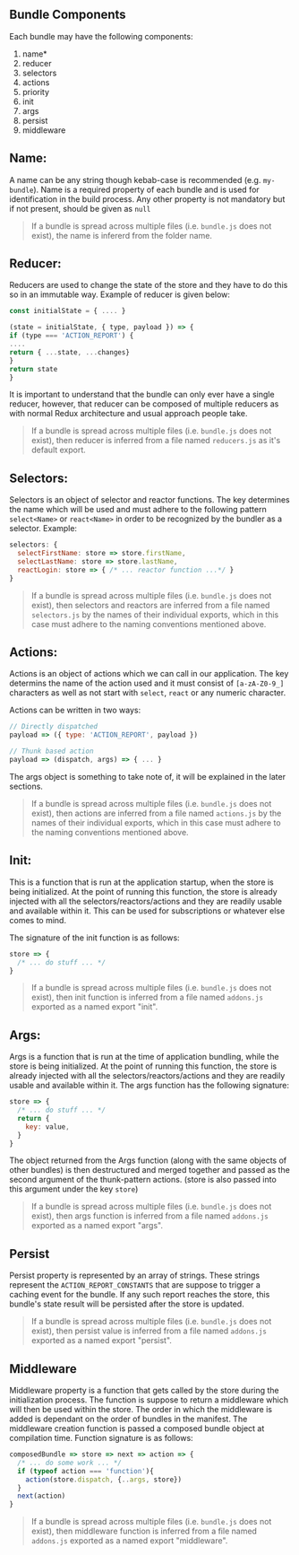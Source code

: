 ## Bundle Components

Each bundle may have the following components:

1. name\*
2. reducer
3. selectors
4. actions
5. priority
6. init
7. args
8. persist
9. middleware

## Name:

A name can be any string though kebab-case is recommended (e.g. `my-bundle`). Name is a required property of each bundle and is used for identification in the build process. Any other property is not mandatory but if not present, should be given as `null`

> If a bundle is spread across multiple files (i.e. `bundle.js` does not exist), the name is infererd from the folder name.

## Reducer:

Reducers are used to change the state of the store and they have to do this so in an immutable way. Example of reducer is given below:

```js
const initialState = { .... }

(state = initialState, { type, payload }) => {
if (type === 'ACTION_REPORT') {
....
return { ...state, ...changes}
}
return state
}
```

It is important to understand that the bundle can only ever have a single reducer, however, that reducer can be composed of multiple reducers as with normal Redux architecture and usual approach people take.

> If a bundle is spread across multiple files (i.e. `bundle.js` does not exist), then reducer is inferred from a file named `reducers.js` as it's default export.

## Selectors:

Selectors is an object of selector and reactor functions. The key determines the name which will be used and must adhere to the following pattern `select<Name>` or `react<Name>` in order to be recognized by the bundler as a selector. Example:

```js
selectors: {
  selectFirstName: store => store.firstName,
  selectLastName: store => store.lastName,
  reactLogin: store => { /* ... reactor function ...*/ }
}
```

> If a bundle is spread across multiple files (i.e. `bundle.js` does not exist), then selectors and reactors are inferred from a file named `selectors.js` by the names of their individual exports, which in this case must adhere to the naming conventions mentioned above.

## Actions:

Actions is an object of actions which we can call in our application. The key determins the name of the action used and it must consist of `[a-zA-Z0-9_]` characters as well as not start with `select`, `react` or any numeric character.

Actions can be written in two ways:

```js
// Directly dispatched
payload => ({ type: 'ACTION_REPORT', payload })

// Thunk based action
payload => (dispatch, args) => { ... }
```

The args object is something to take note of, it will be explained in the later sections.

> If a bundle is spread across multiple files (i.e. `bundle.js` does not exist), then actions are inferred from a file named `actions.js` by the names of their individual exports, which in this case must adhere to the naming conventions mentioned above.

## Init:

This is a function that is run at the application startup, when the store is being initialized. At the point of running this function, the store is already injected with all the selectors/reactors/actions and they are readily usable and available within it. This can be used for subscriptions or whatever else comes to mind.

The signature of the init function is as follows:

```js
store => {
  /* ... do stuff ... */
}
```

> If a bundle is spread across multiple files (i.e. `bundle.js` does not exist), then init function is inferred from a file named `addons.js` exported as a named export "init".

## Args:

Args is a function that is run at the time of application bundling, while the store is being initialized. At the point of running this function, the store is already injected with all the selectors/reactors/actions and they are readily usable and available within it. The args function has the following signature:

```js
store => {
  /* ... do stuff ... */
  return {
    key: value,
  }
}
```

The object returned from the Args function (along with the same objects of other bundles) is then destructured and merged together and passed as the second argument of the thunk-pattern actions. (store is also passed into this argument under the key `store`)

> If a bundle is spread across multiple files (i.e. `bundle.js` does not exist), then args function is inferred from a file named `addons.js` exported as a named export "args".

## Persist

Persist property is represented by an array of strings. These strings represent the `ACTION_REPORT_CONSTANTS` that are suppose to trigger a caching event for the bundle. If any such report reaches the store, this bundle's state result will be persisted after the store is updated.

> If a bundle is spread across multiple files (i.e. `bundle.js` does not exist), then persist value is inferred from a file named `addons.js` exported as a named export "persist".

## Middleware

Middleware property is a function that gets called by the store during the initialization process. The function is suppose to return a middleware which will then be used within the store. The order in which the middleware is added is dependant on the order of bundles in the manifest. The middleware creation function is passed a composed bundle object at compilation time. Function signature is as follows:

```js
composedBundle => store => next => action => {
  /* ... do some work ... */
  if (typeof action === 'function'){
    action(store.dispatch, {..args, store})
  }
  next(action)
}
```

> If a bundle is spread across multiple files (i.e. `bundle.js` does not exist), then middleware function is inferred from a file named `addons.js` exported as a named export "middleware".
